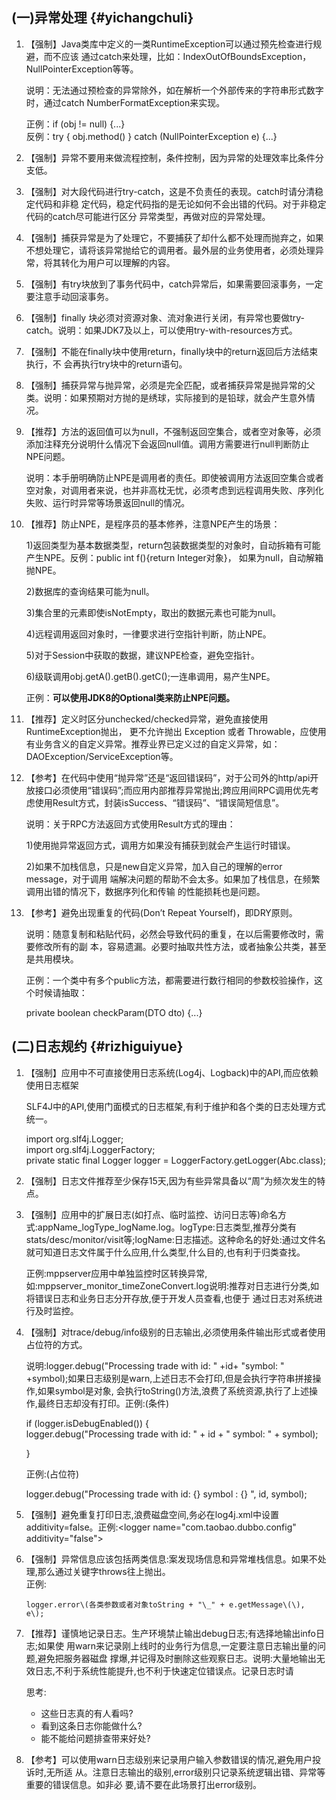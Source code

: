 ## \(一\)异常处理 {#yichangchuli}

1. 【强制】Java类库中定义的一类RuntimeException可以通过预先检查进行规避，而不应该 通过catch来处理，比如：IndexOutOfBoundsException，NullPointerException等等。

   说明：无法通过预检查的异常除外，如在解析一个外部传来的字符串形式数字时，通过catch NumberFormatException来实现。

   正例：if \(obj != null\) {...}  
   反例：try { obj.method\(\) } catch \(NullPointerException e\) {...}

2. 【强制】异常不要用来做流程控制，条件控制，因为异常的处理效率比条件分支低。

3. 【强制】对大段代码进行try-catch，这是不负责任的表现。catch时请分清稳定代码和非稳 定代码，稳定代码指的是无论如何不会出错的代码。对于非稳定代码的catch尽可能进行区分 异常类型，再做对应的异常处理。

4. 【强制】捕获异常是为了处理它，不要捕获了却什么都不处理而抛弃之，如果不想处理它，请将该异常抛给它的调用者。最外层的业务使用者，必须处理异常，将其转化为用户可以理解的内容。

5. 【强制】有try块放到了事务代码中，catch异常后，如果需要回滚事务，一定要注意手动回滚事务。

6. 【强制】finally 块必须对资源对象、流对象进行关闭，有异常也要做try-catch。说明：如果JDK7及以上，可以使用try-with-resources方式。

7. 【强制】不能在finally块中使用return，finally块中的return返回后方法结束执行，不 会再执行try块中的return语句。

8. 【强制】捕获异常与抛异常，必须是完全匹配，或者捕获异常是抛异常的父类。说明：如果预期对方抛的是绣球，实际接到的是铅球，就会产生意外情况。

9. 【推荐】方法的返回值可以为null，不强制返回空集合，或者空对象等，必须添加注释充分说明什么情况下会返回null值。调用方需要进行null判断防止NPE问题。

   说明：本手册明确防止NPE是调用者的责任。即使被调用方法返回空集合或者空对象，对调用者来说，也并非高枕无忧，必须考虑到远程调用失败、序列化失败、运行时异常等场景返回null的情况。

10. 【推荐】防止NPE，是程序员的基本修养，注意NPE产生的场景：

    1\)返回类型为基本数据类型，return包装数据类型的对象时，自动拆箱有可能产生NPE。反例：public int f\(\){return Integer对象}， 如果为null，自动解箱抛NPE。

    2\)数据库的查询结果可能为null。

    3\)集合里的元素即使isNotEmpty，取出的数据元素也可能为null。

    4\)远程调用返回对象时，一律要求进行空指针判断，防止NPE。

    5\)对于Session中获取的数据，建议NPE检查，避免空指针。

    6\)级联调用obj.getA\(\).getB\(\).getC\(\);一连串调用，易产生NPE。

    正例：**可以使用JDK8的Optional类来防止NPE问题。**

11. 【推荐】定义时区分unchecked/checked异常，避免直接使用RuntimeException抛出， 更不允许抛出 Exception 或者 Throwable，应使用有业务含义的自定义异常。推荐业界已定义过的自定义异常，如：DAOException/ServiceException等。

12. 【参考】在代码中使用“抛异常”还是“返回错误码”，对于公司外的http/api开放接口必须使用“错误码”;而应用内部推荐异常抛出;跨应用间RPC调用优先考虑使用Result方式，封装isSuccess、“错误码”、“错误简短信息”。

    说明：关于RPC方法返回方式使用Result方式的理由：

    1\)使用抛异常返回方式，调用方如果没有捕获到就会产生运行时错误。

    2\)如果不加栈信息，只是new自定义异常，加入自己的理解的error message，对于调用 端解决问题的帮助不会太多。如果加了栈信息，在频繁调用出错的情况下，数据序列化和传输 的性能损耗也是问题。

13. 【参考】避免出现重复的代码\(Don’t Repeat Yourself\)，即DRY原则。

    说明：随意复制和粘贴代码，必然会导致代码的重复，在以后需要修改时，需要修改所有的副 本，容易遗漏。必要时抽取共性方法，或者抽象公共类，甚至是共用模块。

    正例：一个类中有多个public方法，都需要进行数行相同的参数校验操作，这个时候请抽取：

    private boolean checkParam\(DTO dto\) {...}

## \(二\)日志规约 {#rizhiguiyue}

1. 【强制】应用中不可直接使用日志系统\(Log4j、Logback\)中的API,而应依赖使用日志框架

   SLF4J中的API,使用门面模式的日志框架,有利于维护和各个类的日志处理方式统一。

   import org.slf4j.Logger;  
    import org.slf4j.LoggerFactory;  
    private static final Logger logger = LoggerFactory.getLogger\(Abc.class\);

2. 【强制】日志文件推荐至少保存15天,因为有些异常具备以“周”为频次发生的特点。

3. 【强制】应用中的扩展日志\(如打点、临时监控、访问日志等\)命名方式:appName\_logType\_logName.log。logType:日志类型,推荐分类有  
   stats/desc/monitor/visit等;logName:日志描述。这种命名的好处:通过文件名就可知道日志文件属于什么应用,什么类型,什么目的,也有利于归类查找。

   正例:mppserver应用中单独监控时区转换异常,如:mppserver\_monitor\_timeZoneConvert.log说明:推荐对日志进行分类,如将错误日志和业务日志分开存放,便于开发人员查看,也便于 通过日志对系统进行及时监控。

4. 【强制】对trace/debug/info级别的日志输出,必须使用条件输出形式或者使用占位符的方式。

   说明:logger.debug\("Processing trade with id: " +id+ "symbol: " +symbol\);如果日志级别是warn,上述日志不会打印,但是会执行字符串拼接操作,如果symbol是对象, 会执行toString\(\)方法,浪费了系统资源,执行了上述操作,最终日志却没有打印。正例:\(条件\)

   if \(logger.isDebugEnabled\(\)\) {  
    logger.debug\("Processing trade with id: " + id + " symbol: " + symbol\);

   }

   正例:\(占位符\)

   logger.debug\("Processing trade with id: {} symbol : {} ", id, symbol\);

5. 【强制】避免重复打印日志,浪费磁盘空间,务必在log4j.xml中设置additivity=false。正例:&lt;logger name="com.taobao.dubbo.config" additivity="false"&gt;

6. 【强制】异常信息应该包括两类信息:案发现场信息和异常堆栈信息。如果不处理,那么通过关键字throws往上抛出。  
   正例:

   ```
   logger.error\(各类参数或者对象toString + "\_" + e.getMessage\(\), e\);
   ```

7. 【推荐】谨慎地记录日志。生产环境禁止输出debug日志;有选择地输出info日志;如果使 用warn来记录刚上线时的业务行为信息,一定要注意日志输出量的问题,避免把服务器磁盘 撑爆,并记得及时删除这些观察日志。说明:大量地输出无效日志,不利于系统性能提升,也不利于快速定位错误点。记录日志时请

   思考:

   * 这些日志真的有人看吗?
   * 看到这条日志你能做什么?
   * 能不能给问题排查带来好处?

8. 【参考】可以使用warn日志级别来记录用户输入参数错误的情况,避免用户投诉时,无所适 从。注意日志输出的级别,error级别只记录系统逻辑出错、异常等重要的错误信息。如非必 要,请不要在此场景打出error级别。



